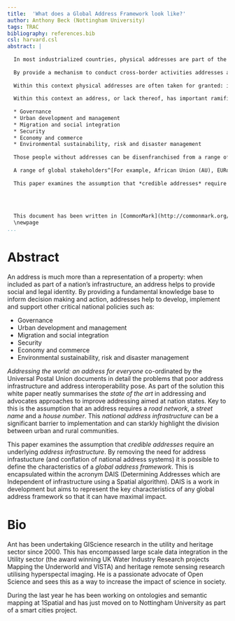 ```yaml
---
title:  'What does a Global Address Framework look like?'
author: Anthony Beck (Nottingham University)
tags: TRAC
bibliography: references.bib
csl: harvard.csl
abstract: |
  
  In most industrialized countries, physical addresses are part of the fabric of society, just like roads, running water and health provision. In these countries addresses facilitate the provision of public and private services, improving the response of aid and emergency services in tackling disease and natural disasters for example, while fostering social and economic development in general. Benefits extend across borders, contributing to regional connectivity and well-being. 
  
  By provide a mechanism to conduct cross-border activities addresses are a significant enabler to globalism. Hence, national addresses form a *public good* at the national level and through interoperability with international systems the totality of addressing networks can be determined as a global public good. 
  
  Within this context physical addresses are often taken for granted: it is almost inconceivable to consider that other countries may not have well developed address infrastructure. Yet, in developing countries, physical addresses frequently exist only in major cities. In such countries, many streets have no names and properties are not numbered. It is therefore difficult or impossible for public services and businesses to reach their target customers. For the postal business, an accurate and complete address is the key to providing quality service, so that correspondence, documents and goods reach their destination as quickly as possible.
  
  Within this context an address, or lack thereof, has important ramifications. An address is much more than a representation of a property: when included as part of a nation’s infrastructure, an address helps to provide social and legal identity. By providing a fundamental knowledge base to inform decision making and action, addresses help to develop, implement and support other critical national policies such as:
  
  * Governance
  * Urban development and management
  * Migration and social integration
  * Security
  * Economy and commerce
  * Environmental sustainability, risk and disaster management
  
  Those people without addresses can be disenfranchised from a range of social and legal activities. The report Making the Law Work for Everyone [commission_on_legal_empowerment_of_the_poor_making_2008] estimated that four billion people do not have addresses and many of these cannot enjoy their full rights as citizens because they often lack a formal identity. 
  
  A range of global stakeholders^[For example, African Union (AU), EURopean ADdress INfrastructure (EURADIN), International Organization for Standardization (ISO), International Telecommunication Union (ITU), United Nations Development Programme (UNDP), United Nations Educational, Scientific and Cultural Organization (UNESCO), United Nations Settlements Programme (UN-HABITAT), Universal Postal Union (UPU) and the World Bank (WB)] have recognised the problems that poor address infrastructure and address interoperability pose. In 2012 they put forward a white paper to outline the problems and potential solutions [@_addressing_2012]. This white paper neatly summarises the *state of the art* in addressing and advocates approaches to improve addressing aimed at nation states. Key to this is the assumption that an address requires a *road network*, a *street name* and a *house number*. This *national address infrastructure* can be a significant barrier to implementation and can starkly highlight the division between urban and rural communities. 
  
  This paper examines the assumption that *credible addresses* require an underlying *address infrastructure*. By removing the need for address infrastucture (and conflation of national address systems) it is possible to define the characteristics of a *global address framework*. This is encapsulated within the acronym DAIS (Determining Addresses which are Independent of infrastructure using a Spatial algorithm). DAIS is a work in development but aims to represent the key characteristics of any global address framework so that it can have maximal impact. 
  
  
  
  
  This document has been written in [CommonMark](http://commonmark.org/): an unambiguous implementation of Markdown for scholarly writing.
  \newpage
...
```



# Abstract

An address is much more than a representation of a property: when included as part of a nation’s infrastructure, an address helps to provide social and legal identity. By providing a fundamental knowledge base to inform decision making and action, addresses help to develop, implement and support other critical national policies such as:

* Governance
* Urban development and management
* Migration and social integration
* Security
* Economy and commerce
* Environmental sustainability, risk and disaster management

*Addressing the world: an address for everyone* co-ordinated by the Universal Postal Union documents in detail the problems that poor address infrastructure and address interoperability pose. As part of the solution this white paper neatly summarises the *state of the art* in addressing and advocates approaches to improve addressing aimed at nation states. Key to this is the assumption that an address requires a *road network*, a *street name* and a *house number*. This *national address infrastructure* can be a significant barrier to implementation and can starkly highlight the division between urban and rural communities. 

This paper examines the assumption that *credible addresses* require an underlying *address infrastructure*. By removing the need for address infrastucture (and conflation of national address systems) it is possible to define the characteristics of a *global address framework*. This is encapsulated within the acronym DAIS (Determining Addresses which are Independent of infrastructure using a Spatial algorithm). DAIS is a work in development but aims to represent the key characteristics of any global address framework so that it can have maximal impact. 

# Bio

Ant has been undertaking GIScience research in the utility and heritage sector since 2000. This has encompassed large scale data integration in the Utility sector (the award winning UK Water Industry Research projects Mapping the Underworld and VISTA) and heritage remote sensing research utilising hyperspectal imaging. He is a passionate advocate of Open Science and sees this as a way to increase the impact of science in society. 

During the last year he has been working on ontologies and semantic mapping at 1Spatial and has just moved on to Nottingham University as part of a smart cities project.
